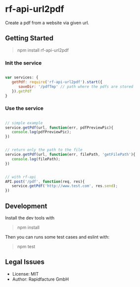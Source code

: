 # rf-api-url2pdf

Create a pdf from a website via given url.


## Getting Started

> npm install rf-api-url2pdf

### Init the service


```js

var services: {
   getPdf: require('rf-api-url2pdf').start({
      saveDir: '/pdfTmp' // path where the pdfs are stored
   }).getPdf
}


```

### Use the service
```js

// simple example
service.getPdf(url, function(err, pdfPreviewPic){
   console.log(pdfPreviewPic);
})


// return only the path to the file
service.getPdf(url, function(err, filePath, 'getFilePath'){
   console.log(filePath);
})


// with rf-api
API.post('/pdf', function(req, res){
   service.getPdf('http://www.test.com', res.send);
})
```

## Development

Install the dev tools with

> npm install

Then you can runs some test cases and eslint with:

> npm test


## Legal Issues
* License: MIT
* Author: Rapidfacture GmbH
